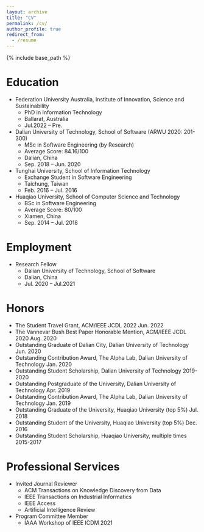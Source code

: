 ```yaml
---
layout: archive
title: "CV"
permalink: /cv/
author_profile: true
redirect_from:
  - /resume
---
```


{% include base_path %}

Education
======
* Federation University Australia, Institute of Innovation, Science and Sustainability	
  * PhD in Information Technology	
  * Ballarat, Australia
  * Jul.2022 – Pre.
* Dalian University of Technology, School of Software (ARWU 2020: 201-300)	
  * MSc in Software Engineering (by Research)
  * Average Score: 84.16/100	
  * Dalian, China
  * Sep. 2018 – Jun. 2020
* Tunghai University, School of Information Technology	
  * Exchange Student in Software Engineering	
  * Taichung, Taiwan
  * Feb. 2016 – Jul. 2016
* Huaqiao University, School of Computer Science and Technology	
  * BSc in Software Engineering 
  * Average Score: 80/100	
  * Xiamen, China
  * Sep. 2014 – Jul. 2018


Employment 
======
* Research Fellow	
  * Dalian University of Technology, School of Software	
  * Dalian, China
  * Jul. 2020 – Jul.2021
  
Honors 
======
* The Student Travel Grant, ACM/IEEE JCDL 2022	Jun. 2022
* The Vannevar Bush Best Paper Honorable Mention, ACM/IEEE JCDL 2020 	Aug. 2020
* Outstanding Graduate of Dalian City, Dalian University of Technology 	Jun. 2020
* Outstanding Contribution Award, The Alpha Lab, Dalian University of Technology	Jan. 2020
* Outstanding Student Scholarship, Dalian University of Technology	2019-2020
* Outstanding Postgraduate of the University, Dalian University of Technology	Apr. 2019
* Outstanding Contribution Award, The Alpha Lab, Dalian University of Technology	Jan. 2019
* Outstanding Graduate of the University, Huaqiao University (top 5%)	Jul. 2018
* Outstanding Student of the University, Huaqiao University (top 5%)	Dec. 2016
* Outstanding Student Scholarship, Huaqiao University, multiple times	2015-2017

Professional Services
======
* Invited Journal Reviewer
  *	ACM Transactions on Knowledge Discovery from Data
  *	IEEE Transactions on Industrial Informatics
  *	IEEE Access 
  *	Artificial Intelligence Review
* Program Committee Member
  *	IAAA Workshop of IEEE ICDM 2021

<!-- 
Publications
======
  <ul>{% for post in site.publications %}
    {% include archive-single-cv.html %}
  {% endfor %}</ul>
  
Talks
======
  <ul>{% for post in site.talks %}
    {% include archive-single-talk-cv.html %}
  {% endfor %}</ul>
  
Teaching
======
  <ul>{% for post in site.teaching %}
    {% include archive-single-cv.html %}
  {% endfor %}</ul>
   -->

